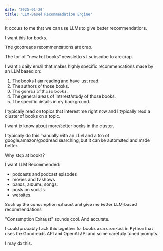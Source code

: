 ```yaml
---
date: '2025-01-20'
title: 'LLM-Based Recommendation Engine'
---
```


It occurs to me that we can use LLMs to give better recommendations.

I want this for books.

The goodreads recommendations are crap.

The ton of "new hot books" newsletters I subscribe to are crap.

I want a daily email that makes highly specific recommendations made by an LLM based on:

1. The books I am reading and have just read.
2. The authors of those books.
3. The genres of those books.
4. The general areas of interest/study of those books.
5. The specific details in my background.

I typically read on topics that interest me right now and I typically read a cluster of books on a topic.

I want to know about more/better books in the cluster.

I typically do this manually with an LLM and a ton of google/amazon/goodread searching, but it can be automated and made better.

Why stop at books?

I want LLM Recommended:

* podcasts and podcast episodes
* movies and tv shows
* bands, albums, songs.
* posts on socials
* websites.

Suck up the consumption exhaust and give me better LLM-based recommendations.

"Consumption Exhaust" sounds cool. And accurate.

I could probably hack this together for books as a cron-bot in Python that uses the Goodreads API and OpenAI API and some carefully tuned prompts.

I may do this.
